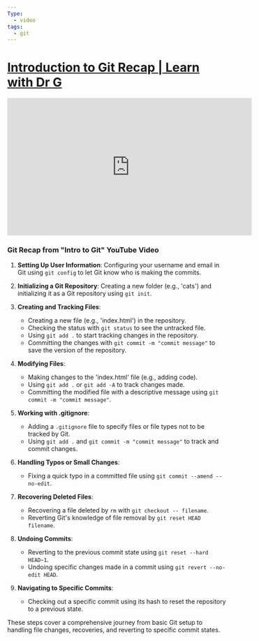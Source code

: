 ```yaml
---
Type:
  - video
tags:
  - git
---
```


# [Introduction to Git Recap | Learn with Dr G](https://www.youtube.com/watch?v=9uGS1ak_FGg)

<iframe width="560" height="315" src="https://www.youtube-nocookie.com/embed/9uGS1ak_FGg" title="YouTube video player" frameborder="0" allow="accelerometer; autoplay; clipboard-write; encrypted-media; gyroscope; picture-in-picture" allowfullscreen></iframe>

  
### Git Recap from "Intro to Git" YouTube Video

1. **Setting Up User Information**: Configuring your username and email in Git using `git config` to let Git know who is making the commits.
    
2. **Initializing a Git Repository**: Creating a new folder (e.g., 'cats') and initializing it as a Git repository using `git init`.
    
3. **Creating and Tracking Files**:
    
    - Creating a new file (e.g., 'index.html') in the repository.
    - Checking the status with `git status` to see the untracked file.
    - Using `git add .` to start tracking changes in the repository.
    - Committing the changes with `git commit -m "commit message"` to save the version of the repository.
4. **Modifying Files**:
    
    - Making changes to the 'index.html' file (e.g., adding code).
    - Using `git add .` or `git add -A` to track changes made.
    - Committing the modified file with a descriptive message using `git commit -m "commit message"`.
5. **Working with .gitignore**:
    
    - Adding a `.gitignore` file to specify files or file types not to be tracked by Git.
    - Using `git add .` and `git commit -m "commit message"` to track and commit changes.
6. **Handling Typos or Small Changes**:
    
    - Fixing a quick typo in a committed file using `git commit --amend --no-edit`.
7. **Recovering Deleted Files**:
    
    - Recovering a file deleted by `rm` with `git checkout -- filename`.
    - Reverting Git's knowledge of file removal by `git reset HEAD filename`.
8. **Undoing Commits**:
    
    - Reverting to the previous commit state using `git reset --hard HEAD~1`.
    - Undoing specific changes made in a commit using `git revert --no-edit HEAD`.
9. **Navigating to Specific Commits**:
    
    - Checking out a specific commit using its hash to reset the repository to a previous state.

These steps cover a comprehensive journey from basic Git setup to handling file changes, recoveries, and reverting to specific commit states.